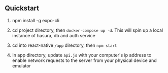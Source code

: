 ## Quickstart

1. npm install -g expo-cli

2. cd project directory, then `docker-compose up -d`. This will spin up a local instance of hasura, db and auth service

3. cd into react-native `/app` directory, then `npm start`

4. In app directory, update `api.js` with your computer's ip address to enable network requests to the server from your physical device and emulator
